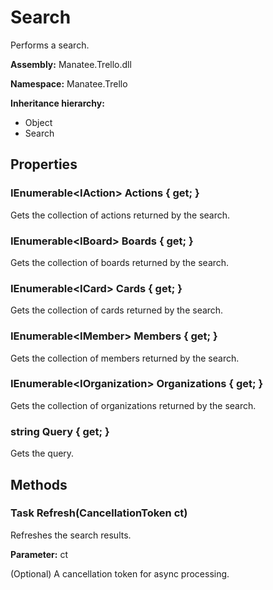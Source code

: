 # Search

Performs a search.

**Assembly:** Manatee.Trello.dll

**Namespace:** Manatee.Trello

**Inheritance hierarchy:**

- Object
- Search

## Properties

### IEnumerable&lt;IAction&gt; Actions { get; }

Gets the collection of actions returned by the search.

### IEnumerable&lt;IBoard&gt; Boards { get; }

Gets the collection of boards returned by the search.

### IEnumerable&lt;ICard&gt; Cards { get; }

Gets the collection of cards returned by the search.

### IEnumerable&lt;IMember&gt; Members { get; }

Gets the collection of members returned by the search.

### IEnumerable&lt;IOrganization&gt; Organizations { get; }

Gets the collection of organizations returned by the search.

### string Query { get; }

Gets the query.

## Methods

### Task Refresh(CancellationToken ct)

Refreshes the search results.

**Parameter:** ct

(Optional) A cancellation token for async processing.

